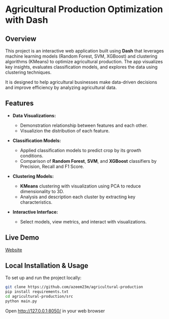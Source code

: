 # Agricultural Production Optimization with Dash

## Overview
This project is an interactive web application built using **Dash** that leverages machine learning models (Random Forest, SVM, XGBoost) and clustering algorithms (KMeans) to optimize agricultural production. The app visualizes key insights, evaluates classification models, and explores the data using clustering techniques. 

It is designed to help agricultural businesses make data-driven decisions and improve efficiency by analyzing agricultural data.

## Features
- **Data Visualizations:**
  - Demonstration relationship between features and each other.
  - Visualizion the distribution of each feature.

- **Classification Models:**
  - Applied classification models to predict crop by its growth conditions.
  - Comparison of **Random Forest**, **SVM**, and **XGBoost** classifiers by Precision, Recall and F1 Score.

- **Clustering Models:**
  - **KMeans** clustering with visualization using PCA to reduce dimensionality to 3D.
  - Analysis and description each cluster by extracting key characteristics.

- **Interactive Interface:**
  - Select models, view metrics, and interact with visualizations.
## Live Demo
[Website](https://azeem23m.pythonanywhere.com/)

## Local Installation & Usage

To set up and run the project locally:
   ```bash
   git clone https://github.com/azeem23m/agricultural-production
   pip install requirements.txt
   cd agricultural-production/src
   python main.py
   ```
Open <http://127.0.0.1:8050/> in your web browser
